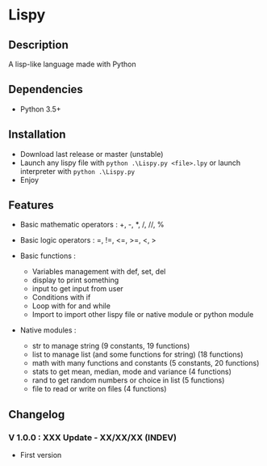 # Lispy

## Description

A lisp-like language made with Python

## Dependencies

- Python 3.5+

## Installation

- Download last release or master (unstable)
- Launch any lispy file with `python .\Lispy.py <file>.lpy` or launch interpreter with `python .\Lispy.py`
- Enjoy

## Features

- Basic mathematic operators : +, -, *, /, //, %
- Basic logic operators : =, !=, <=, >=, <, >
- Basic functions :

  - Variables management with def, set, del
  - display to print something
  - input to get input from user
  - Conditions with if
  - Loop with for and while
  - Import to import other lispy file or native module or python module

- Native modules :

  - str to manage string (9 constants, 19 functions)
  - list to manage list (and some functions for string) (18 functions)
  - math with many functions and constants (5 constants, 20 functions)
  - stats to get mean, median, mode and variance (4 functions)
  - rand to get random numbers or choice in list (5 functions)
  - file to read or write on files (4 functions)

## Changelog

### V 1.0.0 : XXX Update - XX/XX/XX (INDEV)

- First version
